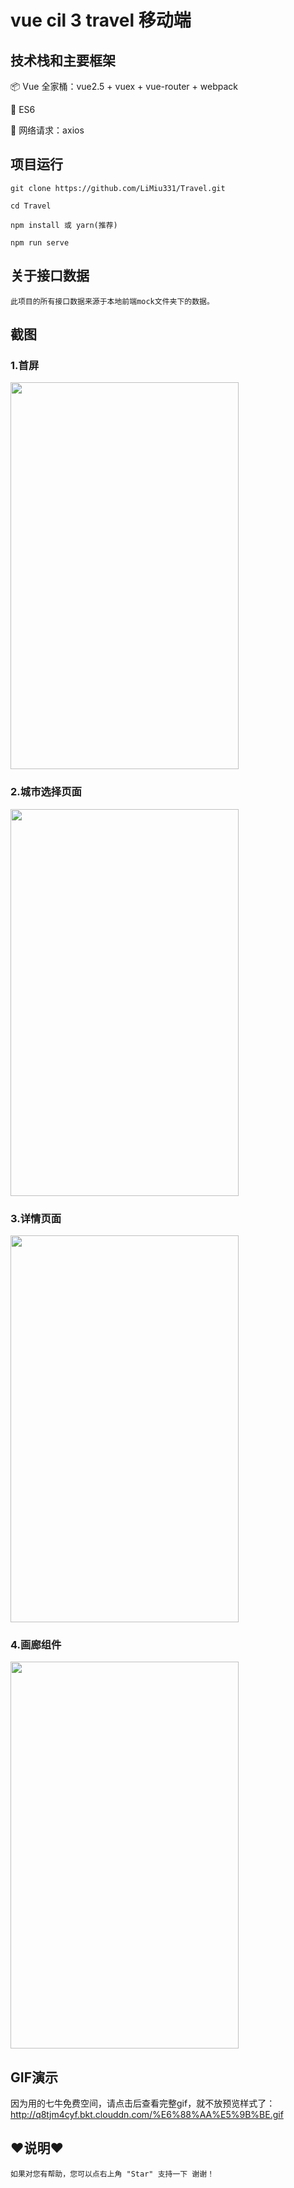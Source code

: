 # vue cil 3 travel 移动端

## 技术栈和主要框架
📦 Vue 全家桶：vue2.5 + vuex + vue-router + webpack

📌 ES6

📡 网络请求：axios


## 项目运行
```
git clone https://github.com/LiMiu331/Travel.git

cd Travel

npm install 或 yarn(推荐)

npm run serve
```

## 关于接口数据
```
此项目的所有接口数据来源于本地前端mock文件夹下的数据。
```

## 截图
### 1.首屏
<img src="https://tva1.sinaimg.cn/large/007S8ZIlly1gdui6chmmdj30u01hcafu.jpg" width = "365" height = "619"/>

### 2.城市选择页面
<img src="https://tva1.sinaimg.cn/large/007S8ZIlly1gdui7kbbxoj30u01hc0vh.jpg" width = "365" height = "619"/>

### 3.详情页面
<img src="https://tva1.sinaimg.cn/large/007S8ZIlly1gdui8agzhcj30u01hcwi7.jpg" width = "365" height = "619"/>

### 4.画廊组件
<img src="https://tva1.sinaimg.cn/large/007S8ZIlly1gdui8mfjxvj30u01hcq7t.jpg" width = "365" height = "619"/>

## GIF演示
因为用的七牛免费空间，请点击后查看完整gif，就不放预览样式了：http://q8tjm4cyf.bkt.clouddn.com/%E6%88%AA%E5%9B%BE.gif

## ♥️说明♥️
```
如果对您有帮助，您可以点右上角 "Star" 支持一下 谢谢！

```
